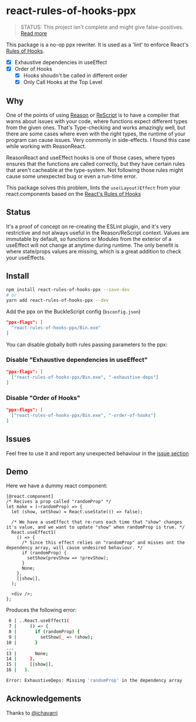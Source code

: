 # react-rules-of-hooks-ppx

> STATUS: This project isn't complete and might give false-positives. [Read more](https://github.com/reason-in-barcelona/react-rules-of-hooks-ppx#status)

This package is a no-op ppx rewriter. It is used as a 'lint' to
enforce React's [Rules of Hooks](https://en.reactjs.org/docs/hooks-rules.html).

- [x] Exhaustive dependencies in useEffect
- [x] Order of Hooks
  - [x] Hooks shoudn't be called in different order
  - [x] Only Call Hooks at the Top Level

## Why

One of the points of using [Reason](https://reasonml.github.io) or [ReScript](https://rescript-lang.org) is to have a compiler that warns about issues with your code, where functions expect different types from the given ones. That's Type-checking and works amazingly well, but there are some cases where even with the right types, the runtime of your program can cause issues. Very commonly in side-effects. I found this case while working with ReasonReact.

ReasonReact and useEffect hooks is one of those cases, where types ensures that the functions are called correctly, but they have certain rules that aren't cacheable at the type-system. Not following those rules might cause some unexpected bug or even a run-time error.

This package solves this problem, lints the `use(Layout)Effect` from your react.components based on the [React's Rules of Hooks](https://en.reactjs.org/docs/hooks-rules.html)

## Status

It's a proof of concept on re-creating the ESLint plugin, and it's very restrictive and not always useful in the Reason/ReScript context. Values are immutable by default, so functions or Modules from the exterior of a useEffect will not change at anytime during runtime. The only benefit is where state/props values are missing, which is a great addition to check your useEffects.

## Install

```bash
npm install react-rules-of-hooks-ppx --save-dev
# or
yarn add react-rules-of-hooks-ppx --dev
```

Add the ppx on the BuckleScript config (`bsconfig.json`)

```json
"ppx-flags": [
  "react-rules-of-hooks-ppx/Bin.exe"
]
```

You can disable globally both rules passing parameters to the ppx:

### Disable "Exhaustive dependencies in useEffect"

```json
"ppx-flags": [
  ["react-rules-of-hooks-ppx/Bin.exe", "-exhaustive-deps"]
]
```

### Disable "Order of Hooks"

```json
"ppx-flags": [
  ["react-rules-of-hooks-ppx/Bin.exe", "-order-of-hooks"]
]
```

## Issues

Feel free to use it and report any unexpected behaviour in the [issue section](https://github.com/reason-in-barcelona/react-rules-of-hooks-ppx/issues)

## Demo

Here we have a dummy react component:

```re
[@react.component]
/* Recives a prop called "randomProp" */
let make = (~randomProp) => {
  let (show, setShow) = React.useState(() => false);

  /* We have a useEffect that re-runs each time that "show" changes it's value, and we want to update "show" when randomProp is true. */
  React.useEffect1(
    () => {
      /* Since this effect relies on "randomProp" and misses ont the dependency array, will cause undesired behaviour. */
      if (randomProp) {
        setShow(prevShow => !prevShow);
      }
      None;
    },
    [|show|],
  );

  <div />;
};
```

Produces the following error:

```bash
 6 | ..React.useEffect1(
 7 |     () => {
 8 |       if (randomProp) {
 9 |         setShow(_ => !show);
10 |       }
...
13 |       None;
14 |     },
15 |     [|show|],
16 |   ).

Error: ExhaustiveDeps: Missing 'randomProp' in the dependency array
```

## Acknowledgements

Thanks to [@jchavarri](https://github.com/jchavarri)
